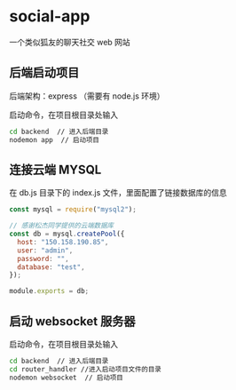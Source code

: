 # social-app

一个类似狐友的聊天社交 web 网站

## 后端启动项目

后端架构：express （需要有 node.js 环境）

启动命令，在项目根目录处输入

```bash
cd backend  // 进入后端目录
nodemon app  // 启动项目
```

## 连接云端 MYSQL

在 db.js 目录下的 index.js 文件，里面配置了链接数据库的信息

```js
const mysql = require("mysql2");

// 感谢松杰同学提供的云端数据库
const db = mysql.createPool({
  host: "150.158.190.85",
  user: "admin",
  password: "",
  database: "test",
});

module.exports = db;
```

## 启动 websocket 服务器

启动命令，在项目根目录处输入

```bash
cd backend  // 进入后端目录
cd router_handler //进入启动项目文件的目录
nodemon websocket  // 启动项目
```
